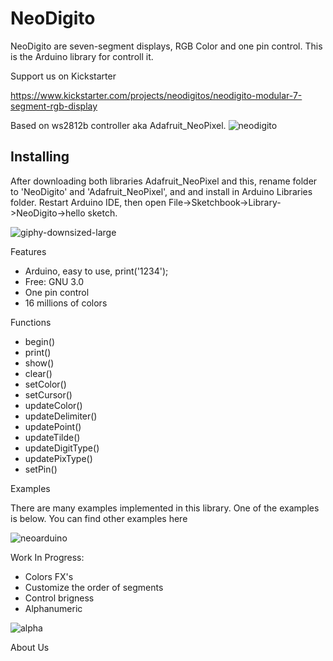<h1> NeoDigito </h1>

NeoDigito are seven-segment displays, RGB Color and one pin control. This is the Arduino library for controll it. 

Support us on Kickstarter

https://www.kickstarter.com/projects/neodigitos/neodigito-modular-7-segment-rgb-display


Based on ws2812b controller aka Adafruit_NeoPixel.
![neodigito](https://user-images.githubusercontent.com/44323612/145859616-98edf0aa-3a90-4023-9382-8e4e9e858b3e.jpeg)


<h2>Installing</h2>
After downloading both libraries Adafruit_NeoPixel and this, rename folder to 'NeoDigito' and 'Adafruit_NeoPixel', and  and install in Arduino Libraries folder. Restart Arduino IDE, then open File->Sketchbook->Library->NeoDigito->hello sketch.

![giphy-downsized-large](https://user-images.githubusercontent.com/44323612/145860314-622879d7-d031-40ad-876e-b6196665457d.gif)

Features
- Arduino, easy to use, print('1234');
- Free: GNU 3.0
- One pin control
- 16 millions of colors


Functions
- begin()
- print()
- show()
- clear()
- setColor()
- setCursor()
- updateColor()
- updateDelimiter()
- updatePoint()
- updateTilde()
- updateDigitType()
- updatePixType()
- setPin()

Examples

There are many examples implemented in this library. One of the examples is below. You can find other examples here

![neoarduino](https://user-images.githubusercontent.com/44323612/145861976-3156a997-853f-4ab2-ad80-031e8bc15af8.gif)


Work In Progress:
- Colors FX's
- Customize the order of segments
- Control brigness
- Alphanumeric



![alpha](https://user-images.githubusercontent.com/44323612/145863119-c40b0c46-0237-4394-b09f-d7fb6e496b3d.png)


About Us
